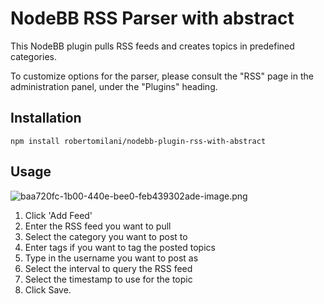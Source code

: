 # NodeBB RSS Parser with abstract

This NodeBB plugin pulls RSS feeds and creates topics in predefined categories.

To customize options for the parser, please consult the "RSS" page in the administration panel, under the "Plugins" heading.

## Installation

    npm install robertomilani/nodebb-plugin-rss-with-abstract

## Usage

![baa720fc-1b00-440e-bee0-feb439302ade-image.png](https://i.imgur.com/oiIHYGB.png) 

1. Click 'Add Feed'
2. Enter the RSS feed you want to pull
3. Select the category you want to post to
4. Enter tags if you want to tag the posted topics
5. Type in the username you want to post as
6. Select the interval to query the RSS feed
7. Select the timestamp to use for the topic
8. Click Save.
